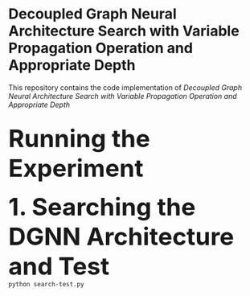 # Decoupled Graph Neural Architecture Search with Variable Propagation Operation and Appropriate Depth

This repository contains the code implementation of <em>Decoupled Graph Neural Architecture Search with Variable Propagation Operation and Appropriate Depth</em>

## <font size=36>Running the Experiment</font>

<b><font size=24>1. Searching the DGNN Architecture and Test</font></b>  
<code>python search-test.py                                      </code>
